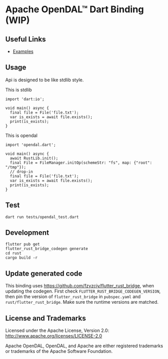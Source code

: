 # Apache OpenDAL™ Dart Binding (WIP)

## Useful Links

- [Examples](./examples)

## Usage

Api is designed to be like stdlib style.

This is stdlib

```
import 'dart:io';

void main() async {
  final file = File('file.txt');
  var is_exists = await file.exists();
  print(is_exists);
}
```

This is opendal

```
import 'opendal.dart';

void main() async {
  await RustLib.init();
  final File = FileManager.initOp(schemeStr: "fs", map: {"root": "/tmp"});
  // drop-in
  final file = File('file.txt');
  var is_exists = await file.exists();
  print(is_exists);
}

```

## Test

```
dart run tests/opendal_test.dart
```

## Development

```
flutter pub get
flutter_rust_bridge_codegen generate
cd rust
cargo build -r
```

## Update generated code

This binding uses <https://github.com/fzyzcjy/flutter_rust_bridge>, when updating the codegen. First check `FLUTTER_RUST_BRIDGE_CODEGEN_VERSION`, then pin the version of `flutter_rust_bridge` in `pubspec.yaml` and `rust/flutter_rust_bridge`. Make sure the runtime versions are matched.

## License and Trademarks

Licensed under the Apache License, Version 2.0: http://www.apache.org/licenses/LICENSE-2.0

Apache OpenDAL, OpenDAL, and Apache are either registered trademarks or trademarks of the Apache Software Foundation.
